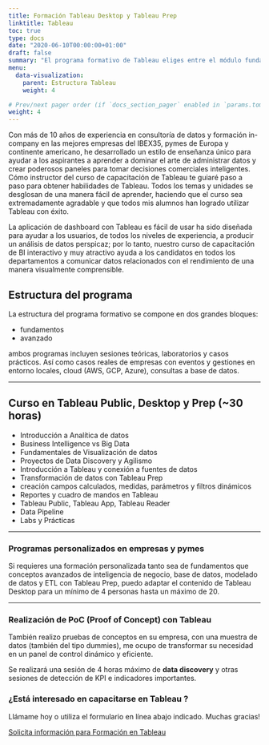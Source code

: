```yaml
---
title: Formación Tableau Desktop y Tableau Prep
linktitle: Tableau
toc: true
type: docs
date: "2020-06-10T00:00:00+01:00"
draft: false
summary: "El programa formativo de Tableau eliges entre el módulo fundamentos y avanzado a empresas, autónomos y clases privadas en modalidad remoto o presencial."
menu:
  data-visualization:
    parent: Estructura Tableau
    weight: 4

# Prev/next pager order (if `docs_section_pager` enabled in `params.toml`)
weight: 4
---
```


Con más de 10 años de experiencia en consultoría de datos y formación in-company en las mejores empresas del IBEX35, pymes de Europa y continente americano, he desarrollado un estilo de enseñanza único para ayudar a los aspirantes a aprender a dominar el arte de administrar datos y crear poderosos paneles para tomar decisiones comerciales inteligentes. Cómo instructor del curso de capacitación de Tableau te guiaré paso a paso para obtener habilidades de Tableau. Todos los temas y unidades se desglosan de una manera fácil de aprender, haciendo que el curso sea extremadamente agradable y que todos mis alumnos han logrado utilizar Tableau con éxito.

La aplicación de dashboard con Tableau es fácil de usar ha sido diseñada para ayudar a los usuarios, de todos los niveles de experiencia, a producir un análisis de datos perspicaz; por lo tanto, nuestro curso de capacitación de BI interactivo y muy atractivo ayuda a los candidatos en todos los departamentos a comunicar datos relacionados con el rendimiento de una manera visualmente comprensible.


## Estructura del programa 

La estructura del programa formativo se compone en dos grandes bloques:
- fundamentos
- avanzado

ambos programas incluyen sesiones teóricas, laboratorios y casos prácticos. Así como casos reales de empresas con eventos y gestiones en entorno locales, cloud (AWS, GCP, Azure), consultas a base de datos.

* * *

## Curso en Tableau Public, Desktop y Prep (~30 horas)

- Introducción a Analítica de datos
- Business Intelligence vs Big Data
- Fundamentales de Visualización de datos
- Proyectos de Data Discovery y Agilismo
- Introducción a Tableau y conexión a fuentes de datos
- Transformación de datos con Tableau Prep
- creación campos calculados, medidas, parámetros y filtros dinámicos
- Reportes y cuadro de mandos en Tableau
- Tableau Public, Tableau App, Tableau Reader
- Data Pipeline
- Labs y Prácticas


* * *

### Programas personalizados en empresas y pymes

Si requieres una formación personalizada tanto sea de fundamentos que conceptos avanzados de inteligencia de negocio, base de datos, modelado de datos y ETL con Tableau Prep, puedo adaptar el contenido de Tableau Desktop para un mínimo de 4 personas hasta un máximo de 20.

* * *

### Realización de PoC (Proof of Concept) con Tableau
También realizo pruebas de conceptos en su empresa, con una muestra de datos (también del tipo dummies), me ocupo de transformar su necesidad en un panel de control dinámico y eficiente.

Se realizará una sesión de 4 horas máximo de **data discovery** y otras sesiones de detección de KPI e indicadores importantes.

### ¿Está interesado en capacitarse en Tableau ?

Llámame hoy o utiliza el formulario en línea abajo indicado. Muchas gracias!

[Solicita información para Formación en Tableau](/#contact)

